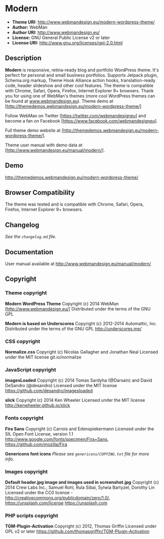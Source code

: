 # Modern

* **Theme URI:** http://www.webmandesign.eu/modern-wordpress-theme/
* **Author:** WebMan
* **Author URI:** http://www.webmandesign.eu/
* **License:** GNU General Public License v2 or later
* **License URI:** http://www.gnu.org/licenses/gpl-2.0.html

## Description

**Modern** is responsive, retina-ready blog and portfolio WordPress theme. It's perfect for personal and small business portfolios. Supports Jetpack plugin, Schema.org markup, Theme Hook Alliance action hooks, translation-ready code, header slideshow and other cool features. The theme is compatible with Chrome, Safari, Opera, Firefox, Internet Explorer 9+ browsers. Thank you for using one of WebMan's themes (more cool WordPress themes can be found at www.webmandesign.eu). Theme demo at [http://themedemos.webmandesign.eu/modern-wordpress-theme/]

Follow WebMan on Twitter [https://twitter.com/webmandesigneu] and become a fan on Facebook [https://www.facebook.com/webmandesigneu].

Full theme demo website at [http://themedemos.webmandesign.eu/modern-wordpress-theme/].

Theme user manual with demo data at [http://www.webmandesign.eu/manual/modern/].

## Demo

http://themedemos.webmandesign.eu/modern-wordpress-theme/

## Browser Compatibility

The theme was tested and is compatible with Chrome, Safari, Opera, Firefox, Internet Explorer 9+ browsers.

## Changelog

*See the `changelog.md` file.*

## Documentation

User manual available at http://www.webmandesign.eu/manual/modern/

## Copyright

### Theme copyright

**Modern WordPress Theme**
Copyright (c) 2014 WebMan [http://www.webmandesign.eu/]
Distributed under the terms of the GNU GPL

**Modern is based on Underscores**
Copyright (c) 2012-2014 Automattic, Inc.
Distributed under the terms of the GNU GPL
http://underscores.me/

### CSS copyright

**Normalize.css**
Copyright (c) Nicolas Gallagher and Jonathan Neal
Licensed under the MIT license
git.io/normalize

### JavaScript copyright

**imagesLoaded**
Copyright (c) 2014 Tomas Sardyha (@Darsain) and David DeSandro (@desandro)
Licensed under the MIT license
https://github.com/desandro/imagesloaded

**slick**
Copyright (c) 2014 Ken Wheeler
Licensed under the MIT license
http://kenwheeler.github.io/slick

### Fonts copyright

**Fira Sans**
Copyright (c) Carrois and Edenspiekermann
Licensed under the SIL Open Font License, version 1.1
http://www.google.com/fonts/specimen/Fira+Sans, https://github.com/mozilla/Fira

**Genericons font icons**
*Please see `genericons/COPYING.txt` file for more info.*

### Images copyright

**Default header.jpg image and images used in screenshot.jpg**
Copyright (c) 2014 Crew Labs Inc., Samuel Rohl, Rula Sibai, Sylwia Bartyzel, Dorothy Lin
Licensed under the CC0 license - http://creativecommons.org/publicdomain/zero/1.0/, https://unsplash.com/license
https://unsplash.com

### PHP scripts copyright

**TGM-Plugin-Activation**
Copyright (c) 2012, Thomas Griffin
Licensed under GPL v2 or later
https://github.com/thomasgriffin/TGM-Plugin-Activation